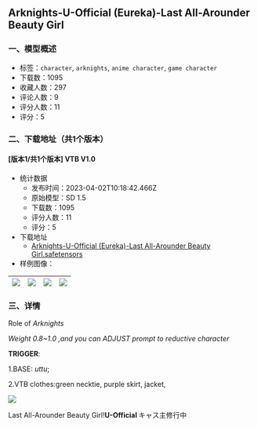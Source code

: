 ## Arknights-U-Official (Eureka)-Last All-Arounder Beauty Girl
### 一、模型概述

- 标签：`character`, `arknights`, `anime character`, `game character`
- 下载数：1095
- 收藏人数：297
- 评论人数：9
- 评分人数：11
- 评分：5

### 二、下载地址（共1个版本）

#### [版本1/共1个版本] VTB V1.0

- 统计数据
  - 发布时间：2023-04-02T10:18:42.466Z
  - 原始模型：SD 1.5
  - 下载数：1095
  - 评分人数：11
  - 评分：5
- 下载地址
  - [Arknights-U-Official (Eureka)-Last All-Arounder Beauty Girl.safetensors](https://civitai.com/api/download/models/33565)
- 样例图像：

| <img src="https://image.civitai.com/xG1nkqKTMzGDvpLrqFT7WA/33c3cefc-2ec4-4f13-c440-0ac270757a00/width=450/382720.jpeg" /> | <img src="https://image.civitai.com/xG1nkqKTMzGDvpLrqFT7WA/3583810a-21b7-41b6-d6fa-f7039a2e8500/width=450/383254.jpeg" /> | <img src="https://image.civitai.com/xG1nkqKTMzGDvpLrqFT7WA/45824d01-6855-4193-8ab6-574d96a39a00/width=450/382765.jpeg" /> | <img src="https://image.civitai.com/xG1nkqKTMzGDvpLrqFT7WA/2b461369-9d9c-418d-9df7-f0571b920b00/width=450/382712.jpeg" /> |
| ---- | ---- | ---- | ---- |


### 三、详情
<p>Role of <em>Arknights</em></p><p><em>Weight 0.8~1.0 ,and you can ADJUST prompt to reductive character</em></p><p><strong>TRIGGER</strong>:</p><p>1.BASE: <em>uttu</em>;</p><p>2.VTB clothes:green necktie, purple skirt, jacket, </p><img src="https://imagecache.civitai.com/xG1nkqKTMzGDvpLrqFT7WA/f4f504b7-4131-423a-8b50-d26d5e615400/width=525/f4f504b7-4131-423a-8b50-d26d5e615400" /><p>Last All-Arounder Beauty Girl!<strong>U-Official </strong>キャス主修行中</p>
